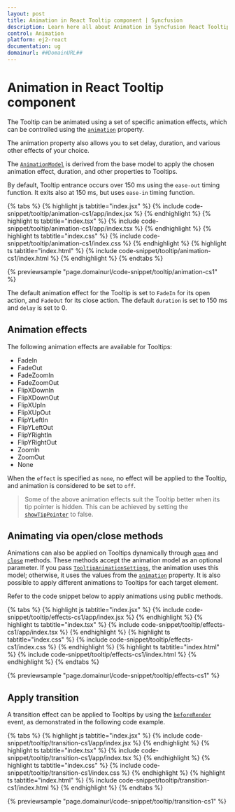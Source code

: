 ```yaml
---
layout: post
title: Animation in React Tooltip component | Syncfusion
description: Learn here all about Animation in Syncfusion React Tooltip component of Syncfusion Essential JS 2 and more.
control: Animation 
platform: ej2-react
documentation: ug
domainurl: ##DomainURL##
---
```


# Animation in React Tooltip component

The Tooltip can be animated using a set of specific animation effects, which can be controlled using the [`animation`](https://ej2.syncfusion.com/react/documentation/api/tooltip/#animation) property.

The animation property also allows you to set delay, duration, and various other effects of your choice.

The [`AnimationModel`](https://ej2.syncfusion.com/react/documentation/api/tooltip/animationModel/) is derived from the base model to apply the chosen animation effect, duration, and other properties to Tooltips.

By default, Tooltip entrance occurs over 150 ms using the `ease-out` timing function. It exits also at 150 ms, but uses `ease-in` timing function.

{% tabs %}
{% highlight js tabtitle="index.jsx" %}
{% include code-snippet/tooltip/animation-cs1/app/index.jsx %}
{% endhighlight %}
{% highlight ts tabtitle="index.tsx" %}
{% include code-snippet/tooltip/animation-cs1/app/index.tsx %}
{% endhighlight %}
{% highlight ts tabtitle="index.css" %}
{% include code-snippet/tooltip/animation-cs1/index.css %}
{% endhighlight %}
{% highlight ts tabtitle="index.html" %}
{% include code-snippet/tooltip/animation-cs1/index.html %}
{% endhighlight %}
{% endtabs %}

 {% previewsample "page.domainurl/code-snippet/tooltip/animation-cs1" %}

The default animation effect for the Tooltip is set to `FadeIn` for its open action, and `FadeOut` for its close action.
The default `duration` is set to 150 ms and `delay` is set to 0.

## Animation effects

The following animation effects are available for Tooltips:

* FadeIn
* FadeOut
* FadeZoomIn
* FadeZoomOut
* FlipXDownIn
* FlipXDownOut
* FlipXUpIn
* FlipXUpOut
* FlipYLeftIn
* FlipYLeftOut
* FlipYRightIn
* FlipYRightOut
* ZoomIn
* ZoomOut
* None

When the `effect` is specified as `none`, no effect will be applied to the Tooltip, and animation is considered to be set to `off`.

> Some of the above animation effects suit the Tooltip better when its tip pointer is hidden.
> This can be achieved by setting the [`showTipPointer`](https://ej2.syncfusion.com/react/documentation/api/tooltip/#showtippointer) to false.

## Animating via open/close methods

Animations can also be applied on Tooltips dynamically through [`open`](https://ej2.syncfusion.com/react/documentation/api/tooltip/#open) and [`close`](https://ej2.syncfusion.com/react/documentation/api/tooltip/#close) methods. These methods accept the animation model as an optional parameter. If you pass [`TooltipAnimationSettings`](https://ej2.syncfusion.com/react/documentation/api/tooltip/tooltipAnimationSettings/), the animation uses this model; otherwise, it uses the values from the [`animation`](https://ej2.syncfusion.com/react/documentation/api/tooltip/#animation) property. It is also possible to apply different animations to Tooltips for each target element.

Refer to the code snippet below to apply animations using public methods.

{% tabs %}
{% highlight js tabtitle="index.jsx" %}
{% include code-snippet/tooltip/effects-cs1/app/index.jsx %}
{% endhighlight %}
{% highlight ts tabtitle="index.tsx" %}
{% include code-snippet/tooltip/effects-cs1/app/index.tsx %}
{% endhighlight %}
{% highlight ts tabtitle="index.css" %}
{% include code-snippet/tooltip/effects-cs1/index.css %}
{% endhighlight %}
{% highlight ts tabtitle="index.html" %}
{% include code-snippet/tooltip/effects-cs1/index.html %}
{% endhighlight %}
{% endtabs %}

 {% previewsample "page.domainurl/code-snippet/tooltip/effects-cs1" %}

## Apply transition

A transition effect can be applied to Tooltips by using the [`beforeRender`](https://ej2.syncfusion.com/react/documentation/api/tooltip/#beforerender) event, as demonstrated in the following code example.

{% tabs %}
{% highlight js tabtitle="index.jsx" %}
{% include code-snippet/tooltip/transition-cs1/app/index.jsx %}
{% endhighlight %}
{% highlight ts tabtitle="index.tsx" %}
{% include code-snippet/tooltip/transition-cs1/app/index.tsx %}
{% endhighlight %}
{% highlight ts tabtitle="index.css" %}
{% include code-snippet/tooltip/transition-cs1/index.css %}
{% endhighlight %}
{% highlight ts tabtitle="index.html" %}
{% include code-snippet/tooltip/transition-cs1/index.html %}
{% endhighlight %}
{% endtabs %}

 {% previewsample "page.domainurl/code-snippet/tooltip/transition-cs1" %}
